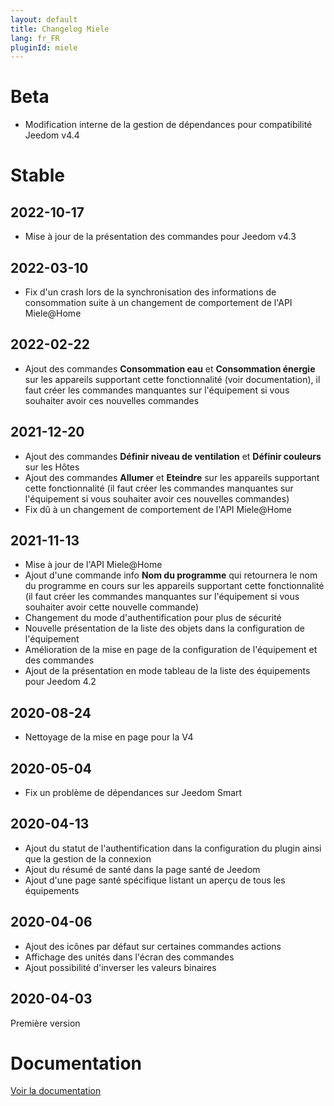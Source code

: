 ```yaml
---
layout: default
title: Changelog Miele
lang: fr_FR
pluginId: miele
---
```


# Beta

- Modification interne de la gestion de dépendances pour compatibilité Jeedom v4.4

# Stable

## 2022-10-17

- Mise à jour de la présentation des commandes pour Jeedom v4.3

## 2022-03-10

- Fix d'un crash  lors de la synchronisation des informations de consommation suite à un changement de comportement de l'API Miele@Home

## 2022-02-22

- Ajout des commandes **Consommation eau** et **Consommation énergie** sur les appareils supportant cette fonctionnalité (voir documentation), il faut créer les commandes manquantes sur l'équipement si vous souhaiter avoir ces nouvelles commandes

## 2021-12-20

- Ajout des commandes **Définir niveau de ventilation** et **Définir couleurs** sur les Hôtes
- Ajout des commandes **Allumer** et **Eteindre** sur les appareils supportant cette fonctionnalité (il faut créer les commandes manquantes sur l'équipement si vous souhaiter avoir ces nouvelles commandes)
- Fix dû à un changement de comportement de l'API Miele@Home

## 2021-11-13

- Mise à jour de l'API Miele@Home
- Ajout d'une commande info **Nom du programme** qui retournera le nom du programme en cours sur les appareils supportant cette fonctionnalité (il faut créer les commandes manquantes sur l'équipement si vous souhaiter avoir cette nouvelle commande)
- Changement du mode d'authentification pour plus de sécurité
- Nouvelle présentation de la liste des objets dans la configuration de l'équipement
- Amélioration de la mise en page de la configuration de l'équipement et des commandes
- Ajout de la présentation en mode tableau de la liste des équipements pour Jeedom 4.2

## 2020-08-24

- Nettoyage de la mise en page pour la V4

## 2020-05-04

- Fix un problème de dépendances sur Jeedom Smart

## 2020-04-13

- Ajout du statut de l'authentification dans la configuration du plugin ainsi que la gestion de la connexion
- Ajout du résumé de santé dans la page santé de Jeedom
- Ajout d'une page santé spécifique listant un aperçu de tous les équipements

## 2020-04-06

- Ajout des icônes par défaut sur certaines commandes actions
- Affichage des unités dans l'écran des commandes
- Ajout possibilité d'inverser les valeurs binaires

## 2020-04-03

Première version

# Documentation

[Voir la documentation]({{site.baseurl}}/{{page.pluginId}}/{{page.lang}})
